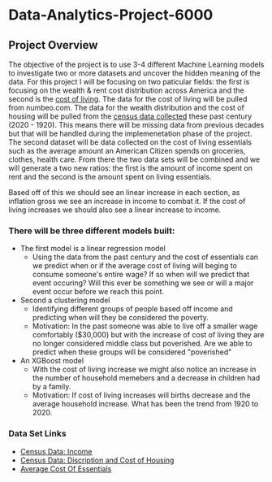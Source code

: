 # Data-Analytics-Project-6000


## Project Overview

The objective of the project is to use 3-4 different Machine Learning models to investigate two or more datasets and uncover the hidden meaning of the data. For this project I will be focusing on two paticular fields: the first is focusing on the wealth & rent cost distribution across America and the second is the [cost of living](https://www.numbeo.com/cost-of-living/region_rankings_current.jsp?region=021). The data for the cost of living will be pulled from numbeo.com. The data for the wealth distribution and the cost of housing will be pulled from the [census data collected](https://data.census.gov/cedsci/) these past century (2020 - 1920). This means there will be missing data from previous decades but that will be handled during the implemenetation phase of the project. The second dataset will be data collected on the cost of living essentials such as the average amount an American Citizen spends on groceries, clothes, health care. From there the two data sets will be combined and we will generate a two new ratios: the first is the amount of income spent on rent and the second is the amount spent on living essentials. 

Based off of this we should see an linear increase in each section, as inflation gross we see an increase in income to combat it. If the cost of living increases we should also see a linear increase to income. 

### There will be three different models built: 
- The first model is a linear regression model
    - Using the data from the past century and the cost of essentials can we predict when or if the average cost of living will beging to consume someone's entire wage? If so when will we predict that event occuring? Will this ever be something we see or will a major event occur before we reach this point.
- Second a clustering model
    - Identifying different groups of people based off income and predicting when will they be considered the poverty. 
    - Motivation: In the past someone was able to live off a smaller wage comfortably ($30,000) but with the increase of cost of living they are no longer considered middle class but poverished. Are we able to predict when these groups will be considered "poverished" 
- An XGBoost model
    - With the cost of living increase we might also notice an increase in the number of household memebers and a decrease in children had by a family. 
    - Motivation: If cost of living increases will births decrease and the average household increase. What has been the trend from 1920 to  2020. 
    
    
    
### Data Set Links
- [Census Data: Income](https://data.census.gov/cedsci/table?q=Income&g=0100000US%240400000&tid=ACSST1Y2021.S1901)
- [Census Data: Discription and Cost of Housing](https://data.census.gov/cedsci/table?q=Rent&g=0100000US%240400000&tid=ACSDP1Y2021.DP04)
- [Average Cost Of Essentials](https://www.numbeo.com/cost-of-living/region_rankings_current.jsp?region=021)
